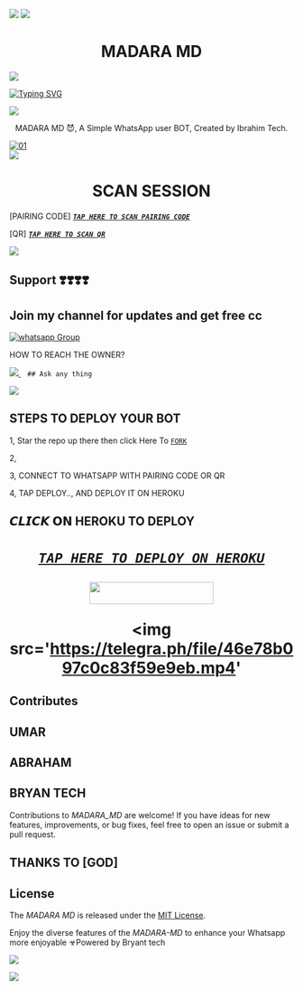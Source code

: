 <a><img src='https://i.imgur.com/LyHic3i.gif'/></a>
<a><img src='https://i.imgur.com/LyHic3i.gif'/></a>
 <h1 align="center"> MADARA MD </h1>


<a><img src='https://telegra.ph/file/e1fd045abc25ebcc215c3.jpg'/></a>
      
[![Typing SVG](https://readme-typing-svg.herokuapp.com?font=Rockstar-ExtraBold&color=blue&lines=AM+MADARA+MD+CREATED+BY+BRYANT)](https://git.io/typing-svg)

<a><img src='https://i.imgur.com/LyHic3i.gif'/></a>
 
<p align="center"> MADARA MD 😈, A Simple WhatsApp user BOT, Created by Ibrahim Tech.
</p>
<p align="center">


  <a href="https://ibb.co/N6NMDtn"><img src="https://telegra.ph/file/3c753002fab985c1cb1e7.jpg" alt="01" border="0" /></a>                     
<a><img src='https://i.imgur.com/LyHic3i.gif'/></a>
 <h1 align="center">  SCAN SESSION </h1>
 

[PAIRING CODE]  ***[`TAP HERE TO SCAN PAIRING CODE`](https://bmw-code-app-c1168f4953cd.herokuapp.com/pair)***


  
 [QR] ***[`TAP HERE TO SCAN QR`](https://bmw-code-app-c1168f4953cd.herokuapp.com/qr)***


<a><img src='https://i.imgur.com/LyHic3i.gif'/></a>
## Support ❣️❣️❣️❣️
## Join my channel for updates and get free cc
<a href="https://whatsapp.com/channel/0029VaZuGSxEawdxZK9CzM0Y" target="_blank">
    <img alt="whatsapp Group" src="https://chat.whatsapp.com/HsPiKU0POmU6Pbg4SLwi90.io/badge/ Whatsapp Support Channel -https://whatsapp.com/channel/0029VacpEdXIt5rqKLB9nC1L" />
  </a>
</p>


HOW TO REACH THE OWNER? 
 
   
   <a href="https://wa.me/message/+94 78 917 8807">
    <img src="https://telegra.ph/file/04da72e0bc56e64748969.jpg" />
  </a>&nbsp;&nbsp;
   <a

    ## Ask any thing
<a><img src='https://telegra.ph/file/f97fcf9569780b65c2065.png'/></a>


## STEPS TO DEPLOY YOUR BOT


1, Star the repo up there then click Here To  [`FORK`](https://github.com/King2090/King2090/fork)

2, 



3, CONNECT TO WHATSAPP WITH PAIRING CODE OR QR



4, TAP DEPLOY.., AND DEPLOY IT ON HEROKU 

## 𝘾𝙇𝙄𝘾𝙆 𝗢𝗡 HEROKU TO DEPLOY 




 <h1 align="center">

  ***[`TAP HERE TO DEPLOY ON HEROKU`](https://dashboard.heroku.com/new?template=https://github.com/King2090/MADARA-MD)***







  ***<p align="center"><a href="https://bmw-code-app-c1168f4953cd.herokuapp.com/">
 <img src="https://img.shields.io/badge/TAP%20HERE%20TO%20OPEN%20BRYANT%20TECH%20APP-Yellow?style=for-the-badge&logo=MADARA MD" width="220" height="38.45"/></a></p>***



<a><img src='https://telegra.ph/file/46e78b097c0c83f59e9eb.mp4'
   
  




## Contributes
## UMAR
## ABRAHAM 
## BRYAN TECH

Contributions to *MADARA_MD* are welcome! If you have ideas for new features, improvements, or bug fixes, feel free to open an issue or submit a pull request.
## THANKS TO [GOD]

## License

The *MADARA MD* is released under the [MIT License](https://opensource.org/licenses/MIT).

Enjoy the diverse features of the *MADARA-MD*  to enhance your Whatsapp more enjoyable
☣Powered by Bryant tech

<a><img src='.https://telegra.ph/file/c57b58a5b4b199e815586.jpg'/></a>



<a><img src='https://telegra.ph/file/069aca41bcddbd67de484.mp4'/></a>
